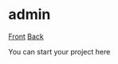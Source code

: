 # admin
[Front](https://github.com/ClermontJudicael/frontend)
[Back](https://github.com/ClermontJudicael/backend)

You can start your project here

